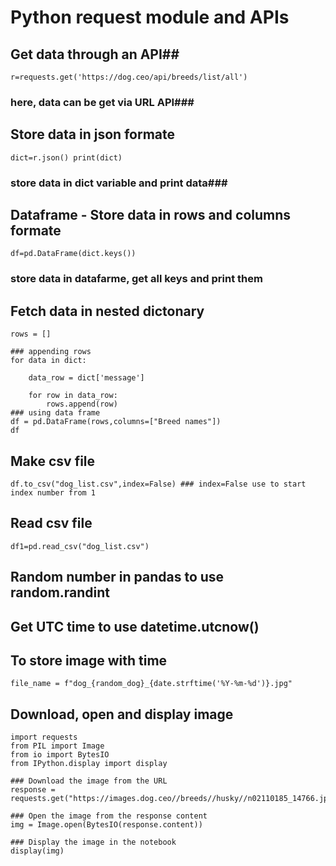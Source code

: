 # Python request module and APIs 

## Get data through an API##
```r=requests.get('https://dog.ceo/api/breeds/list/all')```
### here, data can be get via URL API###

## Store data in json formate ##
```dict=r.json() print(dict)```
### store data in dict variable and print data###

## Dataframe - Store data in rows and columns formate
```df=pd.DataFrame(dict.keys())```
### store data in datafarme, get all keys and print them

## Fetch data in nested dictonary 
```
rows = []  

### appending rows
for data in dict:
    
    data_row = dict['message']
      
    for row in data_row:       
        rows.append(row)
### using data frame
df = pd.DataFrame(rows,columns=["Breed names"])
df
```
## Make csv file
``` df.to_csv("dog_list.csv",index=False) ### index=False use to start index number from 1 ```

## Read csv file
``` df1=pd.read_csv("dog_list.csv") ```
## Random number in pandas to use random.randint

## Get UTC time to use datetime.utcnow()

## To store image with time 
``` file_name = f"dog_{random_dog}_{date.strftime('%Y-%m-%d')}.jpg" ```
## Download, open and display image 
```
import requests
from PIL import Image
from io import BytesIO
from IPython.display import display

### Download the image from the URL
response = requests.get("https://images.dog.ceo//breeds//husky//n02110185_14766.jpg")

### Open the image from the response content
img = Image.open(BytesIO(response.content))

### Display the image in the notebook
display(img)
```
